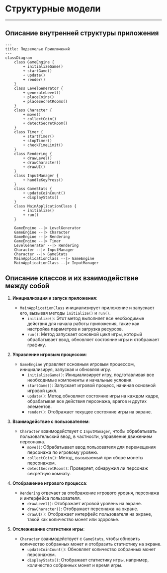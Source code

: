 # Структурные модели
----------------------------------------

## Описание внутренней структуры приложения

```mermaid
---
title: Подземелье Приключений
---
classDiagram 
    class GameEngine {
        + initializeGame()
        + startGame()
        + update()
        + render()
    }
    class LevelGenerator {
        + generateLevel()
        + placeCoins()
        + placeSecretRooms()
    }
    class Character {
        + move()
        + collectCoin()
        + detectSecretRoom()
    }
    class Timer {
        + startTimer()
        + stopTimer()
        + checkTimeLimit()
    }
    class Rendering {
        + drawLevel()
        + drawCharacter()
        + drawUI()
    }
    class InputManager {
        + handleKeyPress()
    }
    class GameStats {
        + updateCoinCount()
        + displayStats()
    }
    class MainApplicationClass {
        + initialize()
        + run()
    }

    GameEngine --|> LevelGenerator
    GameEngine --|> Character
    GameEngine --|> Rendering
    GameEngine --|> Timer
    LevelGenerator --|> Rendering
    Character --|> InputManager
    Character --|> GameStats
    MainApplicationClass --|> GameEngine
    MainApplicationClass --|> InputManager

```


## Описание классов и их взаимодействие между собой

1. **Инициализация и запуск приложения**:
   - `MainApplicationClass` инициализирует приложение и запускает его, вызывая методы `initialize()` и `run()`.
     - `initialize()`: Этот метод выполняет все необходимые действия для начала работы приложения, такие как настройка параметров и загрузка ресурсов.
     - `run()`: Метод запускает основной цикл игры, который обрабатывает ввод, обновляет состояние игры и отображает графику.

2. **Управление игровым процессом**:
   - `GameEngine` управляет основным игровым процессом, инициализируя, запуская и обновляя игру.
     - `initializeGame()`: Инициализирует игру, подготавливая все необходимые компоненты и начальные условия.
     - `startGame()`: Запускает игровой процесс, начиная основной игровой цикл.
     - `update()`: Метод обновляет состояние игры на каждом кадре, обрабатывая все действия персонажа, врагов и других элементов.
     - `render()`: Отображает текущее состояние игры на экране.

3. **Взаимодействие с пользователем**:
   - `Character` взаимодействует с `InputManager`, чтобы обрабатывать пользовательский ввод, в частности, управление движением персонажа.
     - `move()`: Обрабатывает ввод пользователя для перемещения персонажа по игровому уровню.
     - `collectCoin()`: Метод, вызываемый при сборе монеты персонажем.
     - `detectSecretRoom()`: Проверяет, обнаружил ли персонаж секретную комнату.

4. **Отображение игрового процесса**:
   - `Rendering` отвечает за отображение игрового уровня, персонажа и интерфейса пользователя.
     - `drawLevel()`: Отображает игровой уровень на экране.
     - `drawCharacter()`: Отображает персонажа на экране.
     - `drawUI()`: Отображает интерфейс пользователя на экране, такой как количество монет или здоровье.

5. **Отслеживание статистики игры**:
   - `Character` взаимодействует с `GameStats`, чтобы обновить количество собранных монет и отобразить статистику на экране.
     - `updateCoinCount()`: Обновляет количество собранных монет персонажем.
     - `displayStats()`: Отображает статистику игры, например, количество собранных монет и время игры.
